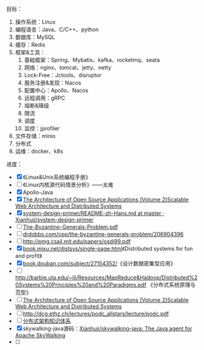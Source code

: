 目标：
1. 操作系统：Linux
2. 编程语言：Java、C/C++、python
3. 数据库：MySQL
4. 缓存：Redis
5. 框架&工具：
	1. 基础框架：Spring、Mybatis、kafka、rocketmq、seata
	2. 网络：nginx、tomcat、jetty、netty
	3. Lock-Free：Jctools、disruptor
	4. 服务注册&发现：Nacos
	5. 配置中心：Apollo、Nacos
	6. 远程调用：gRPC
	7. 熔断&降级
	8. 限流
	9. 调度
	10. 监控：jprofiler
6. 文件存储：minio
7. 分布式
8. 运维：docker、k8s

进度：
- [x] 《Linux&Unix系统编程手册》
- [ ] 《Linux内核源代码情景分析》——太难
- [x] Apollo-Java
- [x] [The Architecture of Open Source Applications (Volume 2)Scalable Web Architecture and Distributed Systems](https://aosabook.org/en/v2/distsys.html)
- [x] [system-design-primer/README-zh-Hans.md at master · Xianhuii/system-design-primer](https://github.com/Xianhuii/system-design-primer/blob/master/README-zh-Hans.md)
- [ ] [The-Byzantine-Generals-Problem.pdf](https://www.microsoft.com/en-us/research/uploads/prod/2016/12/The-Byzantine-Generals-Problem.pdf)
- [ ] [drdobbs.com/cpp/the-byzantine-generals-problem/206904396](https://www.drdobbs.com/cpp/the-byzantine-generals-problem/206904396)
- [ ] http://pmg.csail.mit.edu/papers/osdi99.pdf
- [x] [book.mixu.net/distsys/single-page.html](https://book.mixu.net/distsys/single-page.html)《Distributed systems for fun and profit》
- [x] [book.douban.com/subject/27154352/](https://book.douban.com/subject/27154352/)《设计数据密集型应用》
- [ ] http://barbie.uta.edu/~jli/Resources/MapReduce&Hadoop/Distributed%20Systems%20Principles%20and%20Paradigms.pdf 《分布式系统原理与范型》
- [ ] [The Architecture of Open Source Applications (Volume 2)Scalable Web Architecture and Distributed Systems](https://aosabook.org/en/v2/distsys.html)
- [ ] http://dcg.ethz.ch/lectures/podc_allstars/lecture/podc.pdf
- [ ] [分布式架构知识体系](https://mp.weixin.qq.com/s/pQqSzMuF_H_5OZsYKvRiuA)
- [x] skywalking-java源码：[Xianhuii/skywalking-java: The Java agent for Apache SkyWalking](https://github.com/Xianhuii/skywalking-java)
- [ ] 
